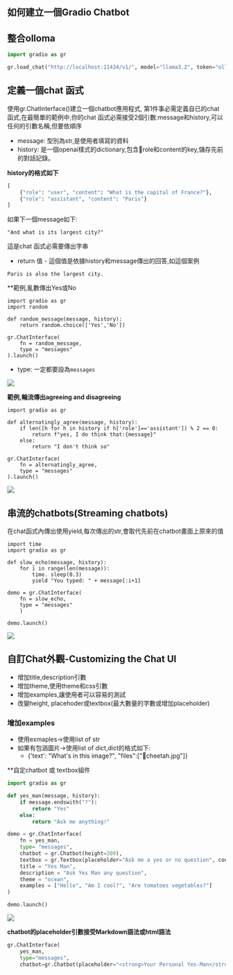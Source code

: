 ## 如何建立一個Gradio Chatbot

## 整合olloma

```python
import gradio as gr

gr.load_chat("http://localhost:11434/v1/", model="llama3.2", token="ollama").launch()
```


## 定義一個chat 函式

使用gr.ChatInterface()建立一個chatbot應用程式, 第1件事必需定義自已的chat 函式,在最簡單的範例中,你的chat 函式必需接受2個引數:message和history,可以任何的引數名稱,但要依順序

- message: 型別為str,是使用者填寫的資料
- history: 是一個openai樣式的dictionary,包含role和content的key,儲存先前的對話記錄。

**history的格式如下**

```python
[
    {"role": "user", "content": "What is the capital of France?"},
    {"role": "assistant", "content": "Paris"}
]
```

如果下一個message如下:

```
"And what is its largest city?"
```

這是chat 函式必需要傳出字串

- return 值 - 這個值是依據history和message傳出的回答,如這個案例

```
Paris is also the largest city.
```

**範例,亂數傳出Yes或No

```
import gradio as gr
import random

def random_message(message, history):
    return random.choice(['Yes','No'])

gr.ChatInterface(
    fn = random_message,
    type = "messages"
).launch()
```

- type: 一定都要設為`messages`

![](./images/pic1.png)

**範例,輪流傳出agreeing and disagreeing**

```
import gradio as gr

def alternatingly_agree(message, history):
    if len([h for h in history if h['role']=='assistant']) % 2 == 0:
        return f"yes, I do think that:{message}"
    else:
        return "I don't think so"

gr.ChatInterface(
    fn = alternatingly_agree,
    type = "messages"
).launch()
```

![](./images/pic2.png)

## 串流的chatbots(Streaming chatbots)
在chat函式內傳出使用yield,每次傳出的str,會取代先前在chatbot畫面上原來的值

```
import time
import gradio as gr

def slow_echo(message, history):
    for i in range(len(message)):
        time. sleep(0.3)
        yield "You typed: " + message[:i+1]

demo = gr.ChatInterface(
    fn = slow_echo,
    type = "messages"
    )

demo.launch()
```

![](./images/pic3.png)

## 自訂Chat外觀-Customizing the Chat UI

- 增加title,description引數
- 增加theme,使用theme和css引數
- 增加examples,讓使用者可以容易的測試
- 改變height, placehoder或textbox(最大數量的字數或增加placeholder)


### 增加examples
- 使用exmaples->使用list of str
- 如果有包涵圖片->使用list of dict,dict的格式如下:
	- {'text': "What's in this image?", "files":["cheetah.jpg"]}


**自定chatbot 或 textbox組件

```python
import gradio as gr

def yes_man(message, history):
    if message.endswith("?"):
        return "Yes"
    else:
        return "Ask me anything!"

demo = gr.ChatInterface(
    fn = yes_man,
    type= "messages",
    chatbot = gr.Chatbot(height=300),
    textbox = gr.Textbox(placeholder="Ask me a yes or no question", container=False, scale=7),
    title = "Yes Man",
    description = "Ask Yes Man any question",
    theme = "ocean",
    examples = ["Hello", "Am I cool?", "Are tomatoes vegetables?"]
)

demo.launch()
```

![](./images/pic4.png)

**chatbot的placeholder引數接受Markdown語法或html語法**

```python
gr.ChatInterface(
    yes_man,
    type="messages",
    chatbot=gr.Chatbot(placeholder="<strong>Your Personal Yes-Man</strong><br>Ask Me Anything"),
```


